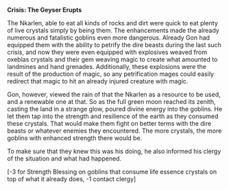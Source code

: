 **Crisis: The Geyser Erupts**

The Nkarlen, able to eat all kinds of rocks and dirt were quick to eat plenty of live crystals simply by being them. The enhancements made the already numerous and fatalistic goblins even more dangerous. Already Gon had equipped them with the ability to petrify the dire beasts during the last such crisis, and now they were even equipped with explosives weaved from oxeblas crystals and their gem weaving magic to create what amounted to landmines and hand grenades. Additionally, these explosions were the result of the production of magic, so any petrification mages could easily redirect that magic to hit an already injured creature with magic.

Gon, however, viewed the rain of that the Nkarlen as a resource to be used, and a renewable one at that. So as the full green moon reached its zenith, casting the land in a strange glow, poured divine energy into the goblins. He let them tap into the strength and resilience of the earth as they consumed these crystals. That would make them fight on better terms with the dire beasts or whatever enemies they encountered. The more crystals, the more goblins with enhanced strength there would be.

To make sure that they knew this was his doing, he also informed his clergy of the situation and what had happened.

\[-3 for Strength Blessing on goblins that consume life essence crystals on top of what it already does, -1 contact clergy\]